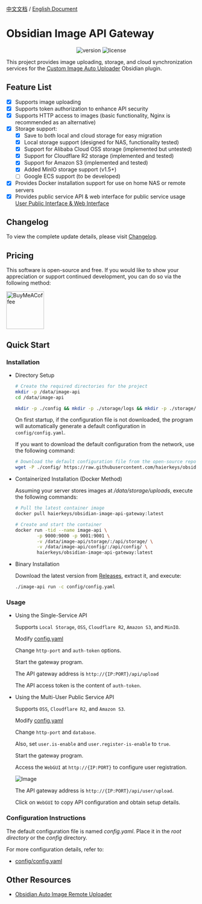 [中文文档](readme-zh.md) / [English Document](README.md)
# Obsidian Image API Gateway

<p align="center">
    <img src="https://img.shields.io/github/release/haierkeys/obsidian-image-api-gateway" alt="version">
    <img src="https://img.shields.io/github/license/haierkeys/obsidian-image-api-gateway" alt="license">
</p>

This project provides image uploading, storage, and cloud synchronization services for the [Custom Image Auto Uploader](https://github.com/haierkeys/obsidian-custom-image-auto-uploader) Obsidian plugin.

## Feature List

- [x] Supports image uploading
- [x] Supports token authorization to enhance API security
- [x] Supports HTTP access to images (basic functionality, Nginx is recommended as an alternative)
- [x] Storage support:
  - [x] Save to both local and cloud storage for easy migration
  - [x] Local storage support (designed for NAS, functionality tested)
  - [x] Support for Alibaba Cloud OSS storage (implemented but untested)
  - [x] Support for Cloudflare R2 storage (implemented and tested)
  - [x] Support for Amazon S3 (implemented and tested)
  - [x] Added MinIO storage support (v1.5+)
  - [ ] Google ECS support (to be developed)
- [x] Provides Docker installation support for use on home NAS or remote servers
- [x] Provides public service API & web interface for public service usage <a href="#userapi">User Public Interface & Web Interface</a>

## Changelog

To view the complete update details, please visit [Changelog](https://github.com/haierkeys/obsidian-image-api-gateway/releases).

## Pricing

This software is open-source and free. If you would like to show your appreciation or support continued development, you can do so via the following method:

[<img src="https://cdn.ko-fi.com/cdn/kofi3.png?v=3" alt="BuyMeACoffee" width="100">](https://ko-fi.com/haierkeys)

## Quick Start
### Installation

- Directory Setup

  ```bash
  # Create the required directories for the project
  mkdir -p /data/image-api
  cd /data/image-api

  mkdir -p ./config && mkdir -p ./storage/logs && mkdir -p ./storage/uploads
  ```

  On first startup, if the configuration file is not downloaded, the program will automatically generate a default configuration in `config/config.yaml`.

  If you want to download the default configuration from the network, use the following command:

  ```bash
  # Download the default configuration file from the open-source repository to the config directory
  wget -P ./config/ https://raw.githubusercontent.com/haierkeys/obsidian-image-api-gateway/main/config/config.yaml
  ```




- Containerized Installation (Docker Method)

  Assuming your server stores images at _/data/storage/uploads_, execute the following commands:

  ```bash
  # Pull the latest container image
  docker pull haierkeys/obsidian-image-api-gateway:latest

  # Create and start the container
  docker run -tid --name image-api \
          -p 9000:9000 -p 9001:9001 \
          -v /data/image-api/storage/:/api/storage/ \
          -v /data/image-api/config/:/api/config/ \
          haierkeys/obsidian-image-api-gateway:latest
  ```

- Binary Installation

  Download the latest version from [Releases](https://github.com/haierkeys/obsidian-image-api-gateway/releases), extract it, and execute:

  ```bash
  ./image-api run -c config/config.yaml
  ```

### Usage

- Using the Single-Service API

    Supports `Local Storage`, `OSS`, `Cloudflare R2`, `Amazon S3`, and `MinIO`.

    Modify [config.yaml](config/config.yaml#http-port)

    Change `http-port` and `auth-token` options.

    Start the gateway program.

    The API gateway address is `http://{IP:PORT}/api/upload`

    The API access token is the content of `auth-token`.

- Using the Multi-User Public Service API

    Supports `OSS`, `Cloudflare R2`, and `Amazon S3`.

    Modify [config.yaml](config/config.yaml#user)

    Change `http-port` and `database`.

    Also, set `user.is-enable` and `user.register-is-enable` to `true`.

    Start the gateway program.

    Access the `WebGUI` at `http://{IP:PORT}` to configure user registration.

    ![Image](https://github.com/user-attachments/assets/39c798de-b243-42c1-a75a-cd179913fc49)

    The API gateway address is `http://{IP:PORT}/api/user/upload`.

    Click on `WebGUI` to copy API configuration and obtain setup details.

### Configuration Instructions

The default configuration file is named _config.yaml_. Place it in the _root directory_ or the _config_ directory.

For more configuration details, refer to:

- [config/config.yaml](config/config.yaml)
## Other Resources

- [Obsidian Auto Image Remote Uploader](https://github.com/haierkeys/obsidian-auto-image-remote-uploader)

